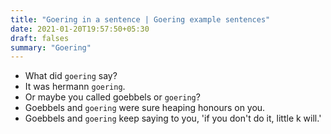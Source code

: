 ```yaml
---
title: "Goering in a sentence | Goering example sentences"
date: 2021-01-20T19:57:50+05:30
draft: falses
summary: "Goering"
---
```

- What did `goering` say?
- It was hermann `goering`.
- Or maybe you called goebbels or `goering`?
- Goebbels and `goering` were sure heaping honours on you.
- Goebbels and `goering` keep saying to you, 'if you don't do it, little k will.'
                 
